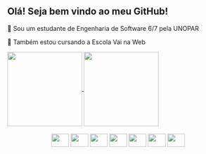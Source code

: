 ## Olá! Seja bem vindo ao meu GitHub!

🌱 Sou um estudante de Engenharia de Software 6/7 pela UNOPAR

🌱 Também estou cursando a Escola Vai na Web

<a href="https://github.com/geovaned7/github-readme-stats">
  <img height=170 align="center" src="https://github-readme-stats.vercel.app/api?username=geovaned7&show_icons=true&theme=vision-friendly-dark" />
</a>
<a href="https://github.com/geovaned7/convoychat">
  <img height=170 align="center" src="https://github-readme-stats.vercel.app/api/top-langs?username=geovaned7&layout=compact&langs_count=8&card_width=320" />
</a>

<div align="center" style="display: inline_block"><br>
  <img align="center" alt="" height="30" 
width="40" src="https://cdn.jsdelivr.net/gh/devicons/devicon@latest/icons/python/python-original.svg" />
  <img align="center" alt="" height="30" 
width="40" src="https://cdn.jsdelivr.net/gh/devicons/devicon@latest/icons/mongodb/mongodb-original-wordmark.svg" />
  <img align="center" alt="" height="30" 
width="40" src="https://cdn.jsdelivr.net/gh/devicons/devicon@latest/icons/html5/html5-original-wordmark.svg" />
  <img align="center" alt="" height="30" 
width="40" src="https://cdn.jsdelivr.net/gh/devicons/devicon@latest/icons/css3/css3-original-wordmark.svg" />
  <img align="center" alt="" height="30" 
width="40" src="https://cdn.jsdelivr.net/gh/devicons/devicon@latest/icons/javascript/javascript-original.svg" />
  <img align="center" alt="" height="30" 
width="40" src="https://cdn.jsdelivr.net/gh/devicons/devicon@latest/icons/react/react-original-wordmark.svg" />
  <img align="center" alt="" height="30" 
width="40" src="https://cdn.jsdelivr.net/gh/devicons/devicon@latest/icons/vuejs/vuejs-original-wordmark.svg" />


</div>
